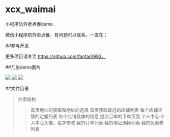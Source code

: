 # xcx_waimai
小程序防外卖点餐demo

微信小程序防外卖点餐，有问题可以联系，一直在；

##参与开发

更多项目请关注 https://github.com/fanfan1993。

##几张demo图片

![](http://pic.caigoubao.cc/599666/1.png) 
![](http://pic.caigoubao.cc/599666/4.png) 
![](http://pic.caigoubao.cc/599666/5.png) 


##文件目录

>外卖结构
>>首页地址的获取和地址的选择
>>首页获取最近的店铺列表
>>每个店铺详情的定餐列表
>>每个店铺具体的信息
>>提交订单的下单页面
>个人中心
>>个人中心头像，名字修改
>>我的订单列表
>>我的地址选择列表
>>我的优惠券列表

